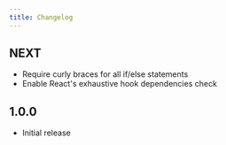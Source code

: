 ```yaml
---
title: Changelog
---
```


## NEXT

-   Require curly braces for all if/else statements
-   Enable React's exhaustive hook dependencies check

## 1.0.0

-   Initial release
